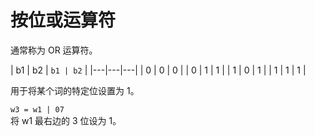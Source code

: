 # 按位或运算符

通常称为 OR 运算符。

| b1 | b2 | `b1 | b2` |
|---|---|---|
| 0 | 0 | 0 |
| 0 | 1 | 1 |
| 1 | 0 | 1 |
| 1 | 1 | 1 |

用于将某个词的特定位设置为 1。

`w3 = w1 | 07`  
将 w1 最右边的 3 位设为 1。